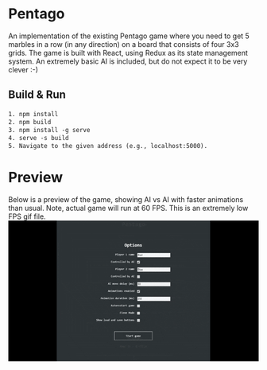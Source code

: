 # Pentago
An implementation of the existing Pentago game where you need to get 5 marbles in a row (in any direction) on a board that consists of four 3x3 grids. The game is built with React, using Redux as its state management system. An extremely basic AI is included, but do not expect it to be very clever :-)

## Build & Run
```
1. npm install
2. npm build
3. npm install -g serve
4. serve -s build
5. Navigate to the given address (e.g., localhost:5000).
```

# Preview
Below is a preview of the game, showing AI vs AI with faster animations than usual. Note, actual game will run at 60 FPS. This is an extremely low FPS gif file.
![Pentago Preview](img/preview.gif?raw=true "Pentago Preview")
